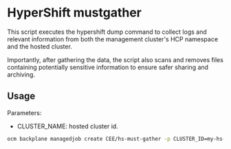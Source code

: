# HyperShift mustgather
This script executes the hypershift dump command to collect logs and relevant information from
both the management cluster's HCP namespace and the hosted cluster. 

Importantly, after gathering the data, the script also scans and removes files containing potentially
sensitive information to ensure safer sharing and archiving.

## Usage

Parameters:
- CLUSTER_NAME: hosted cluster id.

```bash
ocm backplane managedjob create CEE/hs-must-gather -p CLUSTER_ID=my-hs-cluster-id
```
